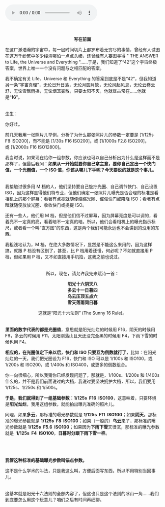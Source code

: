<audio title="第九封信 _ 阳光之下没什么新鲜事儿（上）" src="https://static001.geekbang.org/resource/audio/30/0d/30583220b4113f3d872768cd5662280d.mp3" controls="controls"></audio> 
<p><a href="http://time.geekbang.org/column/article/470988"><img src="https://static001.geekbang.org/resource/image/5c/83/5c583a241480f9fe51b017ec972d5b83.jpg?wh=750x360" alt=""></a><br>
<a href="http://time.geekbang.org/column/article/472859"><img src="https://static001.geekbang.org/resource/image/98/60/9874db7d21654d509dee386c3a2b8d60.jpg?wh=750x360" alt=""></a><br>
<strong>　</strong></p><center>
<p><strong>写在前面</strong></p>
</center><p>在这广渺浩瀚的宇宙中，每一层时间切片上都罗布着无穷尽的事情，曾经有人试图在这万千纷繁中多少缕清哪怕一点点头绪，还曾经有人妄图寻得 " THE ANSWER to Life, the Universe and Everything "……于是，我们知道了“42”这个宇宙终极答案，世界上唯一一个没有问题与之相匹配的答案。</p><p>我不确定有关 Life、Universe 和 Everything 的答案到底是不是“42”，但我知道另一条“宇宙真理”，无论日升日落，无论月圆月缺，无论风起风息，无论云卷云舒，无论雪飘雨摇，无论烟笼雾散，只要太阳不灭，他就亘古常在……他就是“<strong>16</strong>”。</p><p><strong>　</strong><br>
生生：</p><p>你好哇。</p><p>前几天我用一张照片儿举例，分析了为什么那张照片儿的参数一定要是 [1/125s F8 ISO200]，而不能是 [1/30s F16 ISO200]，或 [1/1000s F2.8 ISO200]，或&nbsp;[1/2000s F16 ISO12800]。</p><p>我当时说，如果现在给你一组参数，你应该也可以自己分析出为什么是这样而不是那样了，但最后我问：<strong>如果从一开始就要你自己拿主意，要你自己定出一个快门值，一个光圈值，一个 ISO 值，你该从哪儿下手呢？今天要说的就是这个事儿。</strong></p><!-- [[[read_end]]] --><p><strong>　</strong><br>
我接触过很多用 M 档的人，他们坚持要自己旋拧光圈、自己调节快门、自己设置 ISO，因为这样显得他们特专业，但他们确定一张照片儿曝光是否合理的标准是看相机上的那个屏幕：看著有点亮就随便缩缩光圈、催催快门或降降 ISO；看著有点暗就随便放放光圈、收收快门或提提 ISO。</p><p>还有一些人，他们用 M 档，但是他们信不过屏幕，因为屏幕亮度是可以调的，看着亮不一定真的亮，看着暗不一定真的暗。所以，他们会看相机上的曝光指示标尺，或者看一个叫“直方图”的东西，这是两个我们可能永远也不会讲到的没用的东西。</p><p>我粗浅地认为，M 档，在绝大多数情况下，显然是不能这么来用的，因为这样搞，就跟 P 档没有区别了，甚至，比 P 档用着还慢，何必呢？不如就直接用 P 档，但如果用 P 档，又不如直接用手机拍，这我之前也说过。</p><center>
<p><strong>　</strong><br>
所以，现在，请允许我先来赋诗一首：</p>
<p><strong>阳光十六阴天八<br>
多云十一日暮四<br>
乌云压顶五点六<br>
雪天落雨同日暮</strong></p>
<p>这就是“阳光十六法则” (The Sunny 16 Rule)。<br>
<strong>　</strong></p>
</center><p><strong>里面的数字代表的都是光圈值</strong>，意思就是阳光灿烂的时候用 F16，阴天的时候用 F8，多云的时候用 F11，太阳刚落山且天还没完全黑的时候用 F4，下雨下雪的时候也用 F4。</p><p><strong>相应的，在光圈值定下来以后，快门和 ISO 只要互为倒数就行了</strong>，比如：在阳光灿烂的一天，我们把光圈设为 F16，快门和 ISO 可以是 1/100s 和 ISO100，或 1/200s 和 ISO200，或 1/400s 和 ISO400，或更多的倒数组合。</p><p>你一向很细心，所以我猜你已经发现问题了，那就是，1/100s、1/200s 和 1/400s 什么的，并不是我们前面说过的大档，我说过要坚决拥护大档，所以，我们要用 1/125s、1/250s 和 1/500s。</p><p><strong>于是，我们就得到了一组基础参数：1/125s &nbsp;F16 &nbsp;ISO100</strong>，这意味着，只要环境是<strong>阳光灿烂</strong>，我用这组参数，就能拍出曝光准确的照片儿。</p><p>同理，如果<strong>多云</strong>，那标准的曝光参数就是&nbsp;<strong>1/125s &nbsp;F11 &nbsp;ISO100</strong>；如果<strong>阴天</strong>，那标准的曝光参数就是&nbsp;<strong>1/125s &nbsp;F8 &nbsp;ISO100</strong>；如果（一般的）<strong>乌云</strong>来了，那标准的曝光参数就是&nbsp;<strong>1/125s &nbsp;F5.6 &nbsp;ISO100</strong>；如果因为<strong>下雨下雪</strong>天很沉，那标准的曝光参数就是&nbsp;&nbsp;<strong>1/125s &nbsp;F4 &nbsp;ISO100</strong>，<strong>日暮时分跟下雨下雪一样</strong>。<br>
<strong>　</strong></p><p><img src="https://static001.geekbang.org/resource/image/7e/a0/7e6a1b083a7c334ca6f9bba2940455a0.jpg?wh=1417x585" alt=""></p><p><strong>　</strong><br>
<strong>我管这种标准的基础曝光参数叫锚点参数。</strong></p><p>这不是什么学术的叫法，只是我这么叫，方便后面写东西，所以不用特别当回事儿。</p><p><strong>　</strong><br>
这基本就是阳光十六法则的全部内容了，但这也只是这个法则的冰山一角……我们到底要怎么用这个玩意儿？咱们之后有时间再细聊。</p>